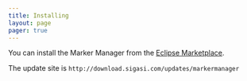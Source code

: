```yaml
---
title: Installing
layout: page 
pager: true
---
```


You can install the Marker Manager from the [Eclipse Marketplace](http://marketplace.eclipse.org/content/marker-manager/help).

The update site is `http://download.sigasi.com/updates/markermanager`
